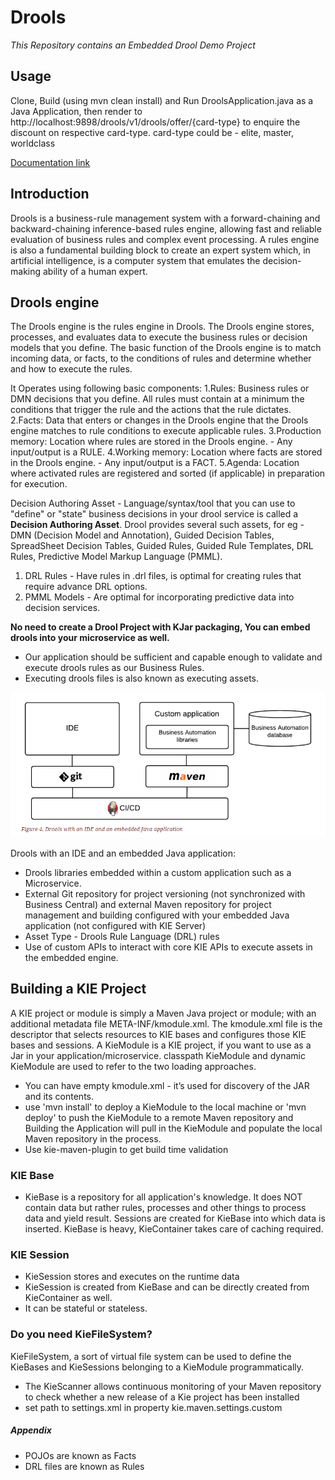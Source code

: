 # Drools
*This Repository contains an Embedded Drool Demo Project*

## Usage
Clone, Build (using mvn clean install) and Run DroolsApplication.java as a Java Application, then render to http://localhost:9898/drools/v1/drools/offer/{card-type} 
to enquire the discount on respective card-type.
card-type could be - elite, master, worldclass

[Documentation link ](https://docs.jboss.org/drools/release/7.35.0.Final/drools-docs/html_single/index.html#decision-engine-con_decision-engine)

## Introduction
Drools is a business-rule management system with a forward-chaining and backward-chaining inference-based rules engine, 
allowing fast and reliable evaluation of business rules and complex event processing. A rules engine is also a fundamental 
building block to create an expert system which, in artificial intelligence, is a computer system that emulates the decision-making 
ability of a human expert.

## Drools engine
The Drools engine is the rules engine in Drools. The Drools engine stores, processes, and evaluates data to execute the business rules or 
decision models that you define. The basic function of the Drools engine is to match incoming data, or facts, to the conditions of rules and 
determine whether and how to execute the rules.

It Operates using following basic components:
1.Rules: Business rules or DMN decisions that you define. All rules must contain at a minimum the conditions that trigger 
the rule and the actions that the rule dictates.
2.Facts: Data that enters or changes in the Drools engine that the Drools engine matches to rule conditions to execute applicable rules.
3.Production memory: Location where rules are stored in the Drools engine. - Any input/output is a RULE.
4.Working memory: Location where facts are stored in the Drools engine. - Any input/output is a FACT.
5.Agenda: Location where activated rules are registered and sorted (if applicable) in preparation for execution.

Decision Authoring Asset - Language/syntax/tool that you can use to "define" or "state" business decisions in your drool service is called a 
**Decision Authoring Asset**. Drool provides several such assets, for eg - DMN (Decision Model and Annotation), Guided Decision Tables, 
SpreadSheet Decision Tables, Guided Rules, Guided Rule Templates, DRL Rules, Predictive Model Markup Language (PMML).
1. DRL Rules - Have rules in .drl files, is optimal for creating rules that require advance DRL options.
1. PMML Models - Are optimal for incorporating predictive data into decision services.
	
**No need to create a Drool Project with KJar packaging, You can embed drools into your microservice as well.**
- Our application should be sufficient and capable enough to validate and execute drools rules as our Business Rules.
- Executing drools files is also known as executing assets.

![Drools Flow](https://github.com/singhalsrishty/drools/blob/master/Drools_Embedded.PNG)

Drools with an IDE and an embedded Java application:
- Drools libraries embedded within a custom application such as a Microservice.
- External Git repository for project versioning (not synchronized with Business Central) and 
external Maven repository for project management and building configured with your 
embedded Java application (not configured with KIE Server)
- Asset Type - Drools Rule Language (DRL) rules
- Use of custom APIs to interact with core KIE APIs to execute assets in the embedded engine.

## Building a KIE Project
A KIE project or module is simply a Maven Java project or module; with an additional metadata file META-INF/kmodule.xml. 
The kmodule.xml file is the descriptor that selects resources to KIE bases and configures those KIE bases and sessions.
A KieModule is a KIE project, if you want to use as a Jar in your application/microservice.
classpath KieModule and dynamic KieModule are used to refer to the two loading approaches.

- You can have empty kmodule.xml - it’s used for discovery of the JAR and its contents.
- use 'mvn install' to deploy a KieModule to the local machine
 or  'mvn deploy' to push the KieModule to a remote Maven repository and Building the Application will pull in the KieModule 
and populate the local Maven repository in the process.
- Use kie-maven-plugin to get build time validation

### KIE Base
- KieBase is a repository for all application's knowledge. It does NOT contain data but rather rules, processes and other things to 
process data and yield result. Sessions are created for KieBase into which data is inserted.
KieBase is heavy, KieContainer takes care of caching required.

### KIE Session
- KieSession stores and executes on the runtime data
- KieSession is created from KieBase and can be directly created from KieContainer as well.
- It can be stateful or stateless.

### Do you need KieFileSystem?
KieFileSystem, a sort of virtual file system can be used to define the KieBases and KieSessions belonging to a KieModule programmatically.
- The KieScanner allows continuous monitoring of your Maven repository to check whether a new release of a Kie project has been installed
- set path to settings.xml in property kie.maven.settings.custom

##### Appendix
- POJOs are known as Facts
- DRL files are known as Rules

